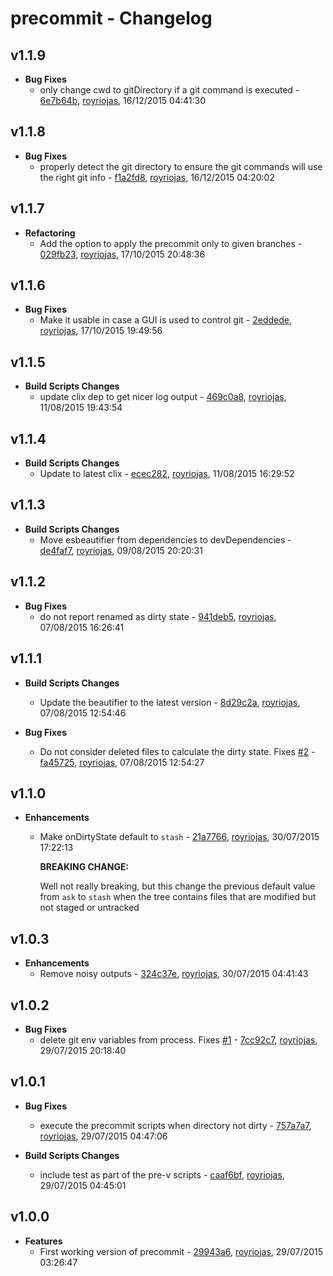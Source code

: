 
# precommit - Changelog
## v1.1.9
- **Bug Fixes**
  - only change cwd to gitDirectory if a git command is executed - [6e7b64b]( https://github.com/royriojas/precommit/commit/6e7b64b ), [royriojas](https://github.com/royriojas), 16/12/2015 04:41:30

    
## v1.1.8
- **Bug Fixes**
  - properly detect the git directory to ensure the git commands will use the right git info - [f1a2fd8]( https://github.com/royriojas/precommit/commit/f1a2fd8 ), [royriojas](https://github.com/royriojas), 16/12/2015 04:20:02

    
## v1.1.7
- **Refactoring**
  - Add the option to apply the precommit only to given branches - [029fb23]( https://github.com/royriojas/precommit/commit/029fb23 ), [royriojas](https://github.com/royriojas), 17/10/2015 20:48:36

    
## v1.1.6
- **Bug Fixes**
  - Make it usable in case a GUI is used to control git - [2eddede]( https://github.com/royriojas/precommit/commit/2eddede ), [royriojas](https://github.com/royriojas), 17/10/2015 19:49:56

    
## v1.1.5
- **Build Scripts Changes**
  - update clix dep to get nicer log output - [469c0a8]( https://github.com/royriojas/precommit/commit/469c0a8 ), [royriojas](https://github.com/royriojas), 11/08/2015 19:43:54

    
## v1.1.4
- **Build Scripts Changes**
  - Update to latest clix - [ecec282]( https://github.com/royriojas/precommit/commit/ecec282 ), [royriojas](https://github.com/royriojas), 11/08/2015 16:29:52

    
## v1.1.3
- **Build Scripts Changes**
  - Move esbeautifier from dependencies to devDependencies - [de4faf7]( https://github.com/royriojas/precommit/commit/de4faf7 ), [royriojas](https://github.com/royriojas), 09/08/2015 20:20:31

    
## v1.1.2
- **Bug Fixes**
  - do not report renamed as dirty state - [941deb5]( https://github.com/royriojas/precommit/commit/941deb5 ), [royriojas](https://github.com/royriojas), 07/08/2015 16:26:41

    
## v1.1.1
- **Build Scripts Changes**
  - Update the beautifier to the latest version - [8d29c2a]( https://github.com/royriojas/precommit/commit/8d29c2a ), [royriojas](https://github.com/royriojas), 07/08/2015 12:54:46

    
- **Bug Fixes**
  - Do not consider deleted files to calculate the dirty state. Fixes [#2](https://github.com/royriojas/precommit/issues/2) - [fa45725]( https://github.com/royriojas/precommit/commit/fa45725 ), [royriojas](https://github.com/royriojas), 07/08/2015 12:54:27

    
## v1.1.0
- **Enhancements**
  - Make onDirtyState default to `stash` - [21a7766]( https://github.com/royriojas/precommit/commit/21a7766 ), [royriojas](https://github.com/royriojas), 30/07/2015 17:22:13

    **BREAKING CHANGE:**
    
    Well not really breaking, but this change the previous default value from `ask` to `stash` when the
    tree contains files that are modified but not staged or untracked
    
## v1.0.3
- **Enhancements**
  - Remove noisy outputs - [324c37e]( https://github.com/royriojas/precommit/commit/324c37e ), [royriojas](https://github.com/royriojas), 30/07/2015 04:41:43

    
## v1.0.2
- **Bug Fixes**
  - delete git env variables from process. Fixes [#1](https://github.com/royriojas/precommit/issues/1) - [7cc92c7]( https://github.com/royriojas/precommit/commit/7cc92c7 ), [royriojas](https://github.com/royriojas), 29/07/2015 20:18:40

    
## v1.0.1
- **Bug Fixes**
  - execute the precommit scripts when directory not dirty - [757a7a7]( https://github.com/royriojas/precommit/commit/757a7a7 ), [royriojas](https://github.com/royriojas), 29/07/2015 04:47:06

    
- **Build Scripts Changes**
  - include test as part of the pre-v scripts - [caaf6bf]( https://github.com/royriojas/precommit/commit/caaf6bf ), [royriojas](https://github.com/royriojas), 29/07/2015 04:45:01

    
## v1.0.0
- **Features**
  - First working version of precommit - [29943a6]( https://github.com/royriojas/precommit/commit/29943a6 ), [royriojas](https://github.com/royriojas), 29/07/2015 03:26:47

    
